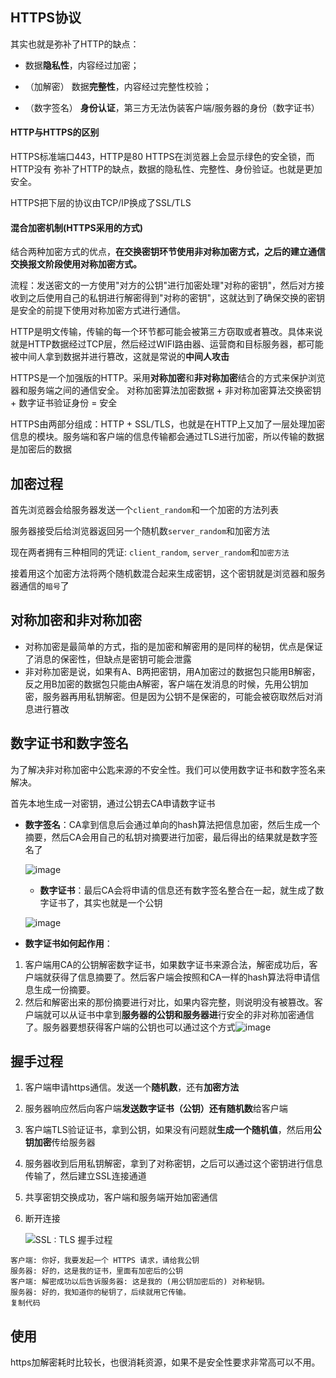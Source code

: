 ## HTTPS协议

其实也就是弥补了HTTP的缺点： 

* 数据**隐私性**，内容经过加密；

* （加解密） 数据**完整性**，内容经过完整性校验；

* （数字签名） **身份认证**，第三方无法伪装客户端/服务器的身份（数字证书）

#### HTTP与HTTPS的区别

HTTPS标准端口443，HTTP是80 HTTPS在浏览器上会显示绿色的安全锁，而HTTP没有 弥补了HTTP的缺点，数据的隐私性、完整性、身份验证。也就是更加安全。

HTTPS把下层的协议由TCP/IP换成了SSL/TLS

#### 混合加密机制(HTTPS采用的方式)

结合两种加密方式的优点，**在交换密钥环节使用非对称加密方式，之后的建立通信交换报文阶段使用对称加密方式。**

流程：发送密文的一方使用"对方的公钥"进行加密处理"对称的密钥"，然后对方接收到之后使用自己的私钥进行解密得到"对称的密钥"，这就达到了确保交换的密钥是安全的前提下使用对称加密方式进行通信。

HTTP是明文传输，传输的每一个环节都可能会被第三方窃取或者篡改。具体来说就是HTTP数据经过TCP层，然后经过WIFI路由器、运营商和目标服务器，都可能被中间人拿到数据并进行篡改，这就是常说的**中间人攻击**

HTTPS是一个加强版的HTTP。采用**对称加密**和**非对称加密**结合的方式来保护浏览器和服务端之间的通信安全。 对称加密算法加密数据 + 非对称加密算法交换密钥 + 数字证书验证身份 = 安全

HTTPS由两部分组成：HTTP + SSL/TLS，也就是在HTTP上又加了一层处理加密信息的模块。服务端和客户端的信息传输都会通过TLS进行加密，所以传输的数据是加密后的数据

## 加密过程

首先浏览器会给服务器发送一个`client_random`和一个加密的方法列表

服务器接受后给浏览器返回另一个随机数`server_random`和加密方法

现在两者拥有三种相同的凭证: `client_random`, `server_random`和`加密方法`

接着用这个加密方法将两个随机数混合起来生成密钥，这个密钥就是浏览器和服务器通信的`暗号`了

## 对称加密和非对称加密

- 对称加密是最简单的方式，指的是加密和解密用的是同样的秘钥，优点是保证了消息的保密性，但缺点是密钥可能会泄露
- 非对称加密是说，如果有A、B两把密钥，用A加密过的数据包只能用B解密，反之用B加密的数据包只能由A解密，客户端在发消息的时候，先用公钥加密，服务器再用私钥解密。但是因为公钥不是保密的，可能会被窃取然后对消息进行篡改

## 数字证书和数字签名

为了解决非对称加密中公匙来源的不安全性。我们可以使用数字证书和数字签名来解决。

首先本地生成一对密钥，通过公钥去CA申请数字证书

- **数字签名**：CA拿到信息后会通过单向的hash算法把信息加密，然后生成一个摘要，然后CA会用自己的私钥对摘要进行加密，最后得出的结果就是数字签名了 

  ![image](https://user-gold-cdn.xitu.io/2017/10/16/6efb9ac7ac6baa22cd88fd35074f46b7?imageView2/0/w/1280/h/960/format/webp/ignore-error/1)

  

  - **数字证书**：最后CA会将申请的信息还有数字签名整合在一起，就生成了数字证书了，其实也就是一个公钥 

  ![image](https://user-gold-cdn.xitu.io/2017/10/16/808f41fbb63ec6f3397288368160c7a6?imageView2/0/w/1280/h/960/format/webp/ignore-error/1)

  

- **数字证书如何起作用**：

1. 客户端用CA的公钥解密数字证书，如果数字证书来源合法，解密成功后，客户端就获得了信息摘要了。然后客户端会按照和CA一样的hash算法将申请信息生成一份摘要。
2. 然后和解密出来的那份摘要进行对比，如果内容完整，则说明没有被篡改。客户端就可以从证书中拿到**服务器的公钥和服务器进**行安全的非对称加密通信了。服务器要想获得客户端的公钥也可以通过这个方式![image](https://user-gold-cdn.xitu.io/2017/10/16/be5e7b8e6b17fed4edf31dbf4ee65117?imageView2/0/w/1280/h/960/format/webp/ignore-error/1)

## 握手过程

1. 客户端申请https通信。发送一个**随机数**，还有**加密方法**

2. 服务器响应然后向客户端**发送数字证书（公钥）**还有**随机数**给客户端

3. 客户端TLS验证证书，拿到公钥，如果没有问题就**生成一个随机值**，然后用**公钥加密**传给服务器

4. 服务器收到后用私钥解密，拿到了对称密钥，之后可以通过这个密钥进行信息传输了，然后建立SSL连接通道

5. 共享密钥交换成功，客户端和服务端开始加密通信

6. 断开连接 

   ![SSL : TLS 握手过程](https://segmentfault.com/img/bVbCCMD)

```
客户端: 你好，我要发起一个 HTTPS 请求，请给我公钥
服务器: 好的，这是我的证书，里面有加密后的公钥
客户端: 解密成功以后告诉服务器: 这是我的 (用公钥加密后的) 对称秘钥。
服务器: 好的，我知道你的秘钥了，后续就用它传输。
复制代码
```

## 使用

https加解密耗时比较长，也很消耗资源，如果不是安全性要求非常高可以不用。
